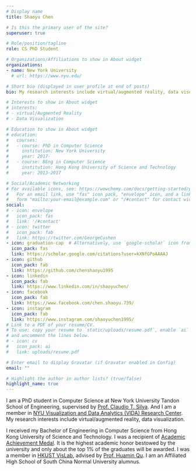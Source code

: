 ```yaml
---
# Display name
title: Shaoyu Chen

# Is this the primary user of the site?
superuser: true

# Role/position/tagline
role: CS PhD Student

# Organizations/Affiliations to show in About widget
organizations:
- name: New York University
  # url: https://www.nyu.edu/

# Short bio (displayed in user profile at end of posts)
bio: My research interests include virtual/augmented reality, data visualization.

# Interests to show in About widget
# interests:
# - virtual/Augmented Reality
# - Data Visualization

# Education to show in About widget
# education:
#   courses:
#   - course: PhD in Computer Science
#     institution: New York University
#     year: 2017-
#   - course: BEng in Computer Science
#     institution: Hong Kong University of Science and Technology
#     year: 2013-2017

# Social/Academic Networking
# For available icons, see: https://wowchemy.com/docs/getting-started/page-builder/#icons
#   For an email link, use "fas" icon pack, "envelope" icon, and a link in the
#   form "mailto:your-email@example.com" or "/#contact" for contact widget.
social:
# - icon: envelope
#   icon_pack: fas
#   link: '/#contact'
# - icon: twitter
#   icon_pack: fab
#   link: https://twitter.com/GeorgeCushen
- icon: graduation-cap  # Alternatively, use `google-scholar` icon from `ai` icon pack
  icon_pack: fas
  link: https://scholar.google.com/citations?user=kXNfGPoAAAAJ
- icon: github
  icon_pack: fab
  link: https://github.com/chenshaoyu1995
- icon: linkedin
  icon_pack: fab
  link: https://www.linkedin.com/in/shaoyuchen/
- icon: facebook
  icon_pack: fab
  link: https://www.facebook.com/chen.shaoyu.739/
- icon: instagram
  icon_pack: fab
  link: https://www.instagram.com/shaoyuchen1995/
# Link to a PDF of your resume/CV.
# To use: copy your resume to `static/uploads/resume.pdf`, enable `ai` icons in `params.toml`, 
# and uncomment the lines below.
# - icon: cv
#   icon_pack: ai
#   link: uploads/resume.pdf

# Enter email to display Gravatar (if Gravatar enabled in Config)
email: ""

# Highlight the author in author lists? (true/false)
highlight_name: true
---
```


I am a PhD student in Computer Science at New York University Tandon School of Engineering, supervised by [Prof. Claudio T. Silva](https://ctsilva.github.io/). And I am a member in [NYU Visualization and Data Analytics (VIDA) Research Center](https://vida.engineering.nyu.edu/). My research interests include virtual/augmented reality, data visualization.

I received my Bachelor of Engineering in Computer Science from Hong Kong University of Science and Technology. I was a recipient of [Academic Achievement Medal](https://registry.hkust.edu.hk/academic-achievement-medal). It is the highest academic honor bestowed by the university and only about the top 1% of the graduates will be awarded. I was a member in [HKUST VisLab](http://vis.cse.ust.hk/index.html), advised by [Prof. Huamin Qu](http://huamin.org/). I am an Affiliated High School of South China Normal University alumnus.

<!-- {{< icon name="download" pack="fas" >}} Download my {{< staticref "uploads/demo_resume.pdf" "newtab" >}}resumé{{< /staticref >}}. -->
